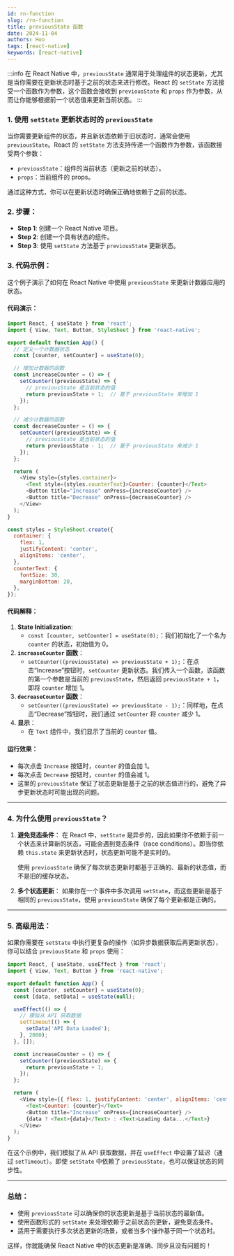 ```yaml
---
id: rn-function
slug: /rn-function
title: previousState 函数
date: 2024-11-04
authors: Hoo
tags: [react-native]
keywords: [react-native]
---
```




:::info
在 React Native 中，`previousState` 通常用于处理组件的状态更新，尤其是当你需要在更新状态时基于之前的状态来进行修改。React 的 `setState` 方法接受一个函数作为参数，这个函数会接收到 `previousState` 和 `props` 作为参数，从而让你能够根据前一个状态值来更新当前状态。
:::

### 1. **使用 `setState` 更新状态时的 `previousState`**

当你需要更新组件的状态，并且新状态依赖于旧状态时，通常会使用 `previousState`。React 的 `setState` 方法支持传递一个函数作为参数，该函数接受两个参数：

- `previousState`：组件的当前状态（更新之前的状态）。
- `props`：当前组件的 props。

通过这种方式，你可以在更新状态时确保正确地依赖于之前的状态。

### 2. **步骤：**

- **Step 1**: 创建一个 React Native 项目。
- **Step 2**: 创建一个具有状态的组件。
- **Step 3**: 使用 `setState` 方法基于 `previousState` 更新状态。

### 3. **代码示例：**

这个例子演示了如何在 React Native 中使用 `previousState` 来更新计数器应用的状态。

#### 代码演示：

```js
import React, { useState } from 'react';
import { View, Text, Button, StyleSheet } from 'react-native';

export default function App() {
  // 定义一个计数器状态
  const [counter, setCounter] = useState(0);

  // 增加计数器的函数
  const increaseCounter = () => {
    setCounter((previousState) => {
      // previousState 是当前状态的值
      return previousState + 1;  // 基于 previousState 来增加 1
    });
  };

  // 减少计数器的函数
  const decreaseCounter = () => {
    setCounter((previousState) => {
      // previousState 是当前状态的值
      return previousState - 1;  // 基于 previousState 来减少 1
    });
  };

  return (
    <View style={styles.container}>
      <Text style={styles.counterText}>Counter: {counter}</Text>
      <Button title="Increase" onPress={increaseCounter} />
      <Button title="Decrease" onPress={decreaseCounter} />
    </View>
  );
}

const styles = StyleSheet.create({
  container: {
    flex: 1,
    justifyContent: 'center',
    alignItems: 'center',
  },
  counterText: {
    fontSize: 30,
    marginBottom: 20,
  },
});
```

#### 代码解释：

1. **State Initialization**:
   - `const [counter, setCounter] = useState(0);`：我们初始化了一个名为 `counter` 的状态，初始值为 0。
2. **`increaseCounter` 函数**：
   - `setCounter((previousState) => previousState + 1);`：在点击“Increase”按钮时，`setCounter` 更新状态。我们传入一个函数，该函数的第一个参数是当前的 `previousState`，然后返回 `previousState + 1`，即将 `counter` 增加 1。
3. **`decreaseCounter` 函数**：
   - `setCounter((previousState) => previousState - 1);`：同样地，在点击“Decrease”按钮时，我们通过 `setCounter` 将 `counter` 减少 1。
4. **显示**：
   - 在 `Text` 组件中，我们显示了当前的 `counter` 值。

#### 运行效果：

- 每次点击 `Increase` 按钮时，`counter` 的值会加 1。
- 每次点击 `Decrease` 按钮时，`counter` 的值会减 1。
- 这里的 `previousState` 保证了状态更新是基于之前的状态值进行的，避免了异步更新状态时可能出现的问题。

------

### 4. **为什么使用 `previousState`？**

1. **避免竞态条件**： 在 React 中，`setState` 是异步的，因此如果你不依赖于前一个状态来计算新的状态，可能会遇到竞态条件（race conditions）。即当你依赖 `this.state` 来更新状态时，状态更新可能不是实时的。

   使用 `previousState` 确保了每次状态更新时都基于正确的、最新的状态值，而不是旧的缓存状态。

2. **多个状态更新**： 如果你在一个事件中多次调用 `setState`，而这些更新是基于相同的 `previousState`，使用 `previousState` 确保了每个更新都是正确的。

------

### 5. **高级用法：**

如果你需要在 `setState` 中执行更复杂的操作（如异步数据获取后再更新状态），你可以结合 `previousState` 和 `props` 使用：

```js
import React, { useState, useEffect } from 'react';
import { View, Text, Button } from 'react-native';

export default function App() {
  const [counter, setCounter] = useState(0);
  const [data, setData] = useState(null);

  useEffect(() => {
    // 模拟从 API 获取数据
    setTimeout(() => {
      setData('API Data Loaded');
    }, 2000);
  }, []);

  const increaseCounter = () => {
    setCounter((previousState) => {
      return previousState + 1;
    });
  };

  return (
    <View style={{ flex: 1, justifyContent: 'center', alignItems: 'center' }}>
      <Text>Counter: {counter}</Text>
      <Button title="Increase" onPress={increaseCounter} />
      {data ? <Text>{data}</Text> : <Text>Loading data...</Text>}
    </View>
  );
}
```

在这个示例中，我们模拟了从 API 获取数据，并在 `useEffect` 中设置了延迟（通过 `setTimeout`）。即使 `setState` 中依赖了 `previousState`，也可以保证状态的同步性。

------

### 总结：

- 使用 `previousState` 可以确保你的状态更新是基于当前状态的最新值。
- 使用函数形式的 `setState` 来处理依赖于之前状态的更新，避免竞态条件。
- 适用于需要执行多次状态更新的场景，或者当多个操作基于同一个状态时。

这样，你就能确保 React Native 中的状态更新是准确、同步且没有问题的！